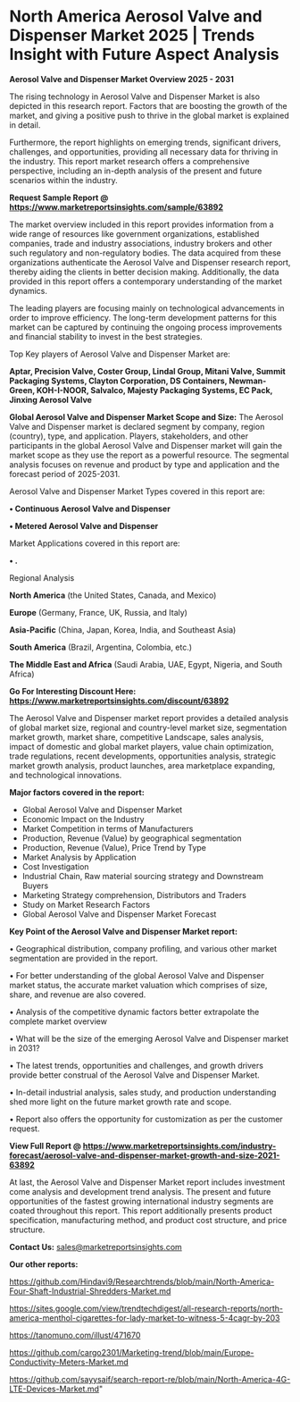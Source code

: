 # North America Aerosol Valve and Dispenser Market 2025 | Trends Insight with Future Aspect Analysis

<Strong> Aerosol Valve and Dispenser Market Overview 2025 - 2031</strong>

The rising technology in Aerosol Valve and Dispenser Market is also depicted in this research report. Factors that are boosting the growth of the market, and giving a positive push to thrive in the global market is explained in detail.

Furthermore, the report highlights on emerging trends, significant drivers, challenges, and opportunities, providing all necessary data for thriving in the industry. This report market research offers a comprehensive perspective, including an in-depth analysis of the present and future scenarios within the industry.

<strong>Request Sample Report @ <a href=https://www.marketreportsinsights.com/sample/63892>https://www.marketreportsinsights.com/sample/63892</a></strong>

The market overview included in this report provides information from a wide range of resources like government organizations, established companies, trade and industry associations, industry brokers and other such regulatory and non-regulatory bodies. The data acquired from these organizations authenticate the Aerosol Valve and Dispenser research report, thereby aiding the clients in better decision making. Additionally, the data provided in this report offers a contemporary understanding of the market dynamics.

The leading players are focusing mainly on technological advancements in order to improve efficiency. The long-term development patterns for this market can be captured by continuing the ongoing process improvements and financial stability to invest in the best strategies.

Top Key players of Aerosol Valve and Dispenser Market are:

<strong>Aptar, Precision Valve, Coster Group, Lindal Group, Mitani Valve, Summit Packaging Systems, Clayton Corporation, DS Containers, Newman-Green, KOH-I-NOOR, Salvalco, Majesty Packaging Systems, EC Pack, Jinxing Aerosol Valve</strong>

<strong><b>Global Aerosol Valve and Dispenser Market Scope and Size:</b></strong>
The Aerosol Valve and Dispenser market is declared segment by company, region (country), type, and application. Players, stakeholders, and other participants in the global Aerosol Valve and Dispenser market will gain the market scope as they use the report as a powerful resource. The segmental analysis focuses on revenue and product by type and application and the forecast period of 2025-2031.

Aerosol Valve and Dispenser Market Types covered in this report are:

<strong>• Continuous Aerosol Valve and Dispenser

• Metered Aerosol Valve and Dispenser</strong>

Market Applications covered in this report are:

<strong>• .</strong> 

Regional Analysis

<strong>North America</strong> (the United States, Canada, and Mexico)

<strong>Europe</strong> (Germany, France, UK, Russia, and Italy)

<strong>Asia-Pacific</strong> (China, Japan, Korea, India, and Southeast Asia)

<strong>South America</strong> (Brazil, Argentina, Colombia, etc.)

<strong>The Middle East and Africa</strong> (Saudi Arabia, UAE, Egypt, Nigeria, and South Africa)

<strong>Go For Interesting Discount Here: <a href=https://www.marketreportsinsights.com/discount/63892>https://www.marketreportsinsights.com/discount/63892</a></strong>

The Aerosol Valve and Dispenser market report provides a detailed analysis of global market size, regional and country-level market size, segmentation market growth, market share, competitive Landscape, sales analysis, impact of domestic and global market players, value chain optimization, trade regulations, recent developments, opportunities analysis, strategic market growth analysis, product launches, area marketplace expanding, and technological innovations.

<strong><b>Major factors covered in the report:</b></strong>
<ul>
  <li>Global Aerosol Valve and Dispenser Market </li>
  <li>Economic Impact on the Industry</li>
  <li>Market Competition in terms of Manufacturers</li>
  <li>Production, Revenue (Value) by geographical segmentation</li>
  <li>Production, Revenue (Value), Price Trend by Type</li>
  <li>Market Analysis by Application</li>
  <li>Cost Investigation</li>
  <li>Industrial Chain, Raw material sourcing strategy and Downstream Buyers</li>
  <li>Marketing Strategy comprehension, Distributors and Traders</li>
  <li>Study on Market Research Factors</li>
  <li>Global Aerosol Valve and Dispenser Market Forecast</li>
</ul>

<strong><b>Key Point of the Aerosol Valve and Dispenser Market report:</b></strong>

• Geographical distribution, company profiling, and various other market segmentation are provided in the report.

• For better understanding of the global Aerosol Valve and Dispenser market status, the accurate market valuation which comprises of size, share, and revenue are also covered.

• Analysis of the competitive dynamic factors better extrapolate the complete market overview

• What will be the size of the emerging Aerosol Valve and Dispenser market in 2031?

• The latest trends, opportunities and challenges, and growth drivers provide better construal of the Aerosol Valve and Dispenser Market.

• In-detail industrial analysis, sales study, and production understanding shed more light on the future market growth rate and scope.

• Report also offers the opportunity for customization as per the customer request.

<strong><b>View Full Report @ <a href=https://www.marketreportsinsights.com/industry-forecast/aerosol-valve-and-dispenser-market-growth-and-size-2021-63892>https://www.marketreportsinsights.com/industry-forecast/aerosol-valve-and-dispenser-market-growth-and-size-2021-63892</a></b></strong>


At last, the Aerosol Valve and Dispenser Market report includes investment come analysis and development trend analysis. The present and future opportunities of the fastest growing international industry segments are coated throughout this report. This report additionally presents product specification, manufacturing method, and product cost structure, and price structure.

<strong>Contact Us:</strong>
sales@marketreportsinsights.com

<strong>Our other reports:</strong>

<a href=https://github.com/Hindavi9/Researchtrends/blob/main/North-America-Four-Shaft-Industrial-Shredders-Market.md>https://github.com/Hindavi9/Researchtrends/blob/main/North-America-Four-Shaft-Industrial-Shredders-Market.md</a>

<a href=https://sites.google.com/view/trendtechdigest/all-research-reports/north-america-menthol-cigarettes-for-lady-market-to-witness-5-4cagr-by-203>https://sites.google.com/view/trendtechdigest/all-research-reports/north-america-menthol-cigarettes-for-lady-market-to-witness-5-4cagr-by-203</a>

<a href=https://tanomuno.com/illust/471670>https://tanomuno.com/illust/471670</a>

<a href=https://github.com/cargo2301/Marketing-trend/blob/main/Europe-Conductivity-Meters-Market.md>https://github.com/cargo2301/Marketing-trend/blob/main/Europe-Conductivity-Meters-Market.md</a>

<a href=https://github.com/sayysaif/search-report-re/blob/main/North-America-4G-LTE-Devices-Market.md>https://github.com/sayysaif/search-report-re/blob/main/North-America-4G-LTE-Devices-Market.md</a>"
